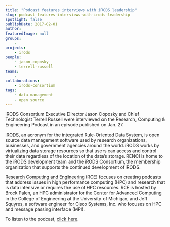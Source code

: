 ```yaml
---
title: "Podcast features interviews with iRODS leadership"
slug: podcast-features-interviews-with-irods-leadership
spotlight: false
publishDate: 2017-02-01
author: 
featuredImage: null
groups:
    - 
projects:
    - irods
people:
    - jason-coposky
    - terrell-russell
teams: 
    - 
collaborations:
    - irods-consortium
tags:
    - data-management
    - open source
---
```

iRODS Consortium Executive Director Jason Coposky and Chief Technologist Terrell Russell were interviewed on the Research, Computing &amp; Engineering Podcast in an episode published on Jan. 27.<!--more-->

<a href="https://irods.org/" target="_blank">iRODS</a>, an acronym for the integrated Rule-Oriented Data System, is open source data management software used by research organizations, businesses, and government agencies around the world. iRODS works by virtualizing data storage resources so that users can access and control their data regardless of the location of the data’s storage. RENCI is home to the iRODS development team and the iRODS Consortium, the membership organization that supports the continued development of iRODS.

<a href="http://www.rce-cast.com/" target="_blank">Research Computing and Engineering</a> (RCE) focuses on creating podcasts that address issues in high performance computing (HPC) and research that is data intensive or requires the use of HPC resources. RCE is hosted by Brock Palen, an HPC administrator for the Center for Advanced Computing in the College of Engineering at the University of Michigan, and Jeff Squyres, a software engineer for Cisco Systems, Inc. who focuses on HPC and message passing interface (MPI).

To listen to the podcast, <a href="http://www.rce-cast.com/Podcast/rce-109-irods.html" target="_blank">click here</a>.
